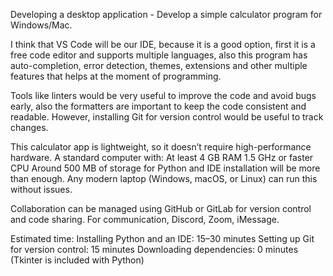 Developing a desktop application - Develop a simple calculator program for Windows/Mac.

I think that VS Code will be our IDE, because it is a good option, first it is a free code editor and supports multiple languages, also this program has auto-completion, error detection, themes, extensions and other multiple features that helps at the moment of programming.

Tools like linters would be very useful to improve the code and avoid bugs early, also the formatters are important to keep the code consistent and readable. However, installing Git for version control would be useful to track changes.

This calculator app is lightweight, so it doesn’t require high-performance hardware. A standard computer with:
At least 4 GB RAM
1.5 GHz or faster CPU
Around 500 MB of storage for Python and IDE installation will be more than enough. Any modern laptop (Windows, macOS, or Linux) can run this without issues.

Collaboration can be managed using GitHub or GitLab for version control and code sharing. For communication, Discord, Zoom, iMessage.

Estimated time: Installing Python and an IDE: 15–30 minutes
Setting up Git for version control: 15 minutes
Downloading dependencies: 0 minutes (Tkinter is included with Python)


